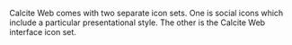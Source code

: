 Calcite Web comes with two separate icon sets. One is social icons which include a particular presentational style. The other is the Calcite Web interface icon set.